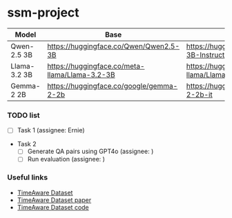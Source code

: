 # ssm-project

|Model|Base|Instruct|
|-|-|-|
|Qwen-2.5 3B|https://huggingface.co/Qwen/Qwen2.5-3B|https://huggingface.co/Qwen/Qwen2.5-3B-Instruct|
|Llama-3.2 3B|https://huggingface.co/meta-llama/Llama-3.2-3B|https://huggingface.co/meta-llama/Llama-3.2-3B-Instruct|
|Gemma-2 2B|https://huggingface.co/google/gemma-2-2b|https://huggingface.co/google/gemma-2-2b-it|

### TODO list
- [ ] Task 1 (assignee: Ernie)
- Task 2
  - [ ] Generate QA pairs using GPT4o  (assignee: )
  - [ ] Run evaluation  (assignee: )

### Useful links
- [TimeAware Dataset](https://huggingface.co/datasets/hereldav/TimeAware)
- [TimeAware Dataset paper](https://arxiv.org/abs/2409.13338)
- [TimeAware Dataset code](https://github.com/vojtechbartek/timeaware)
